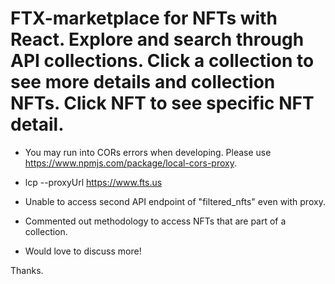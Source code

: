 # FTX-marketplace for NFTs with React. Explore and search through API collections. Click a collection to see more details and collection NFTs. Click NFT to see specific NFT detail.

 - You may run into CORs errors when developing. Please use https://www.npmjs.com/package/local-cors-proxy.
  - lcp --proxyUrl https://www.fts.us

 - Unable to access second API endpoint of "filtered_nfts" even with proxy.
 - Commented out methodology to access NFTs that are part of a collection.

 - Would love to discuss more!
 
 Thanks.
